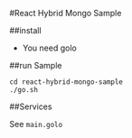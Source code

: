 #React Hybrid Mongo Sample

##install

- You need golo 

##run Sample

    cd react-hybrid-mongo-sample
    ./go.sh

##Services

See `main.golo`